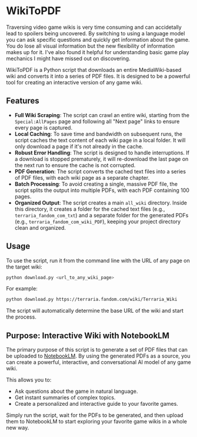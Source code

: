 # WikiToPDF

Traversing video game wikis is very time consuming and can accidetally lead to spoilers being uncovered. By switching to using a language model you can ask specific questions and quickly get information about the game.  You do lose all visual information but the new flexibility of information makes up for it. I've also found it helpful for understanding basic game play mechanics I might have missed out on discovering.

WikiToPDF is a Python script that downloads an entire MediaWiki-based wiki and converts it into a series of PDF files. It is designed to be a powerful tool for creating an interactive version of any game wiki.

## Features

- **Full Wiki Scraping**: The script can crawl an entire wiki, starting from the `Special:AllPages` page and following all "Next page" links to ensure every page is captured.
- **Local Caching**: To save time and bandwidth on subsequent runs, the script caches the text content of each wiki page in a local folder. It will only download a page if it's not already in the cache.
- **Robust Error Handling**: The script is designed to handle interruptions. If a download is stopped prematurely, it will re-download the last page on the next run to ensure the cache is not corrupted.
- **PDF Generation**: The script converts the cached text files into a series of PDF files, with each wiki page as a separate chapter.
- **Batch Processing**: To avoid creating a single, massive PDF file, the script splits the output into multiple PDFs, with each PDF containing 100 pages.
- **Organized Output**: The script creates a main `all_wiki` directory. Inside this directory, it creates a folder for the cached text files (e.g., `terraria_fandom_com_txt`) and a separate folder for the generated PDFs (e.g., `terraria_fandom_com_wiki_PDF`), keeping your project directory clean and organized.

## Usage

To use the script, run it from the command line with the URL of any page on the target wiki:

```bash
python download.py <url_to_any_wiki_page>
```

For example:

```bash
python download.py https://terraria.fandom.com/wiki/Terraria_Wiki
```

The script will automatically determine the base URL of the wiki and start the process.

## Purpose: Interactive Wiki with NotebookLM

The primary purpose of this script is to generate a set of PDF files that can be uploaded to [NotebookLM](https://notebooklm.google.com/). By using the generated PDFs as a source, you can create a powerful, interactive, and conversational AI model of any game wiki.

This allows you to:

-   Ask questions about the game in natural language.
-   Get instant summaries of complex topics.
-   Create a personalized and interactive guide to your favorite games.

Simply run the script, wait for the PDFs to be generated, and then upload them to NotebookLM to start exploring your favorite game wikis in a whole new way.

